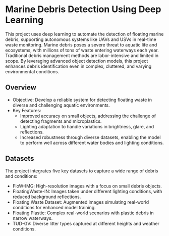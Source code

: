 # Marine Debris Detection Using Deep Learning

This project uses deep learning to automate the detection of floating marine debris, supporting autonomous systems like UAVs and USVs in real-time waste monitoring. Marine debris poses a severe threat to aquatic life and ecosystems, with millions of tons of waste entering waterways each year. Traditional debris management methods are labor-intensive and limited in scope. By leveraging advanced object detection models, this project enhances debris identification even in complex, cluttered, and varying environmental conditions.

## Overview

- Objective: Develop a reliable system for detecting floating waste in diverse and challenging aquatic environments.
- Key Features: 
  - Improved accuracy on small objects, addressing the challenge of detecting fragments and microplastics.
  - Lighting adaptation to handle variations in brightness, glare, and reflections.
  - Increased robustness through diverse datasets, enabling the model to perform well across different water bodies and lighting conditions.

## Datasets

The project integrates five key datasets to capture a wide range of debris and conditions:
- FloW-IMG: High-resolution images with a focus on small debris objects.
- FloatingWaste-IN: Images taken under different lighting conditions, with reduced background reflections.
- Floating Waste Dataset: Augmented images simulating real-world conditions for enhanced model training.
- Floating Plastic: Complex real-world scenarios with plastic debris in narrow waterways.
- TUD-GV: Diverse litter types captured at different heights and weather conditions.


